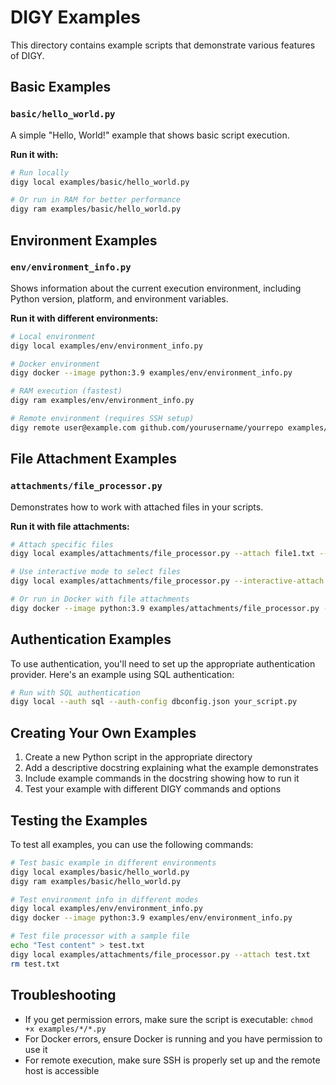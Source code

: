 # DIGY Examples

This directory contains example scripts that demonstrate various features of DIGY.

## Basic Examples

### `basic/hello_world.py`
A simple "Hello, World!" example that shows basic script execution.

**Run it with:**
```bash
# Run locally
digy local examples/basic/hello_world.py

# Or run in RAM for better performance
digy ram examples/basic/hello_world.py
```

## Environment Examples

### `env/environment_info.py`
Shows information about the current execution environment, including Python version, platform, and environment variables.

**Run it with different environments:**
```bash
# Local environment
digy local examples/env/environment_info.py

# Docker environment
digy docker --image python:3.9 examples/env/environment_info.py

# RAM execution (fastest)
digy ram examples/env/environment_info.py

# Remote environment (requires SSH setup)
digy remote user@example.com github.com/yourusername/yourrepo examples/env/environment_info.py
```

## File Attachment Examples

### `attachments/file_processor.py`
Demonstrates how to work with attached files in your scripts.

**Run it with file attachments:**
```bash
# Attach specific files
digy local examples/attachments/file_processor.py --attach file1.txt --attach file2.txt

# Use interactive mode to select files
digy local examples/attachments/file_processor.py --interactive-attach

# Or run in Docker with file attachments
digy docker --image python:3.9 examples/attachments/file_processor.py --attach file1.txt
```

## Authentication Examples

To use authentication, you'll need to set up the appropriate authentication provider. Here's an example using SQL authentication:

```bash
# Run with SQL authentication
digy local --auth sql --auth-config dbconfig.json your_script.py
```

## Creating Your Own Examples

1. Create a new Python script in the appropriate directory
2. Add a descriptive docstring explaining what the example demonstrates
3. Include example commands in the docstring showing how to run it
4. Test your example with different DIGY commands and options

## Testing the Examples

To test all examples, you can use the following commands:

```bash
# Test basic example in different environments
digy local examples/basic/hello_world.py
digy ram examples/basic/hello_world.py

# Test environment info in different modes
digy local examples/env/environment_info.py
digy docker --image python:3.9 examples/env/environment_info.py

# Test file processor with a sample file
echo "Test content" > test.txt
digy local examples/attachments/file_processor.py --attach test.txt
rm test.txt
```

## Troubleshooting

- If you get permission errors, make sure the script is executable: `chmod +x examples/*/*.py`
- For Docker errors, ensure Docker is running and you have permission to use it
- For remote execution, make sure SSH is properly set up and the remote host is accessible
